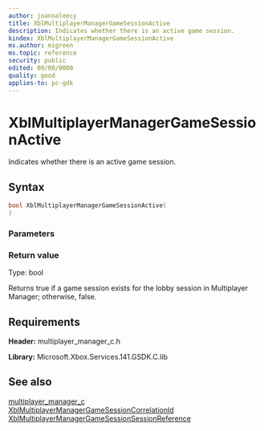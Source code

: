 ```yaml
---
author: joannaleecy
title: XblMultiplayerManagerGameSessionActive
description: Indicates whether there is an active game session.
kindex: XblMultiplayerManagerGameSessionActive
ms.author: migreen
ms.topic: reference
security: public
edited: 00/00/0000
quality: good
applies-to: pc-gdk
---
```


# XblMultiplayerManagerGameSessionActive  

Indicates whether there is an active game session.  

## Syntax  
  
```cpp
bool XblMultiplayerManagerGameSessionActive(  
)  
```  
  
### Parameters  
  
  
### Return value  
Type: bool
  
Returns true if a game session exists for the lobby session in Multiplayer Manager; otherwise, false.
  
## Requirements  
  
**Header:** multiplayer_manager_c.h
  
**Library:** Microsoft.Xbox.Services.141.GSDK.C.lib
  
## See also  
[multiplayer_manager_c](../multiplayer_manager_c_members.md)  
[XblMultiplayerManagerGameSessionCorrelationId](xblmultiplayermanagergamesessioncorrelationid.md)  
[XblMultiplayerManagerGameSessionSessionReference](xblmultiplayermanagergamesessionsessionreference.md)
  
  